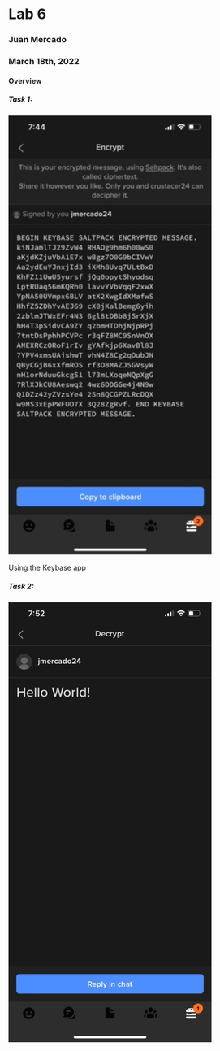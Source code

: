 # Lab 6

### Juan Mercado
### March 18th, 2022

#### Overview

##### Task 1:

<img src="lab6_6.1.JPG" width="400">

Using the Keybase app 

##### Task 2:

<img src="lab6_6.2.JPG" width="400">
